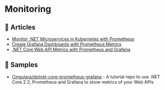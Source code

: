 # Monitoring

## 📕 Articles

- [Monitor .NET Microservices in Kubernetes with Prometheus](https://www.programmingwithwolfgang.com/monitor-net-microservices-with-prometheus/)
- [Create Grafana Dashboards with Prometheus Metrics](https://www.programmingwithwolfgang.com/create-grafana-dashboards-with-prometheus-metrics)
- [.NET Core Web API Metrics with Prometheus and Grafana](https://dale-bingham-cingulara.medium.com/net-core-web-api-metrics-with-prometheus-and-grafana-fe84a52d9843)

## 🚀 Samples
- [Cingulara/dotnet-core-prometheus-grafana](https://github.com/Cingulara/dotnet-core-prometheus-grafana) - A tutorial repo to use .NET Core 2.2, Prometheus and Grafana to show metrics of your Web APIs
